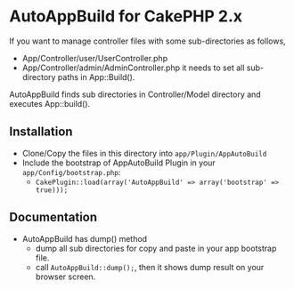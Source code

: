 # AutoAppBuild for CakePHP 2.x

If you want to manage controller files with some sub-directories as follows, 
* App/Controller/user/UserController.php
* App/Controller/admin/AdminController.php
it needs to set all sub-directory paths in App::Build().

AutoAppBuild finds sub directories in Controller/Model directory and executes App::build(). 

## Installation

* Clone/Copy the files in this directory into `app/Plugin/AppAutoBuild`
* Include the bootstrap of AppAutoBuild Plugin in your `app/Config/bootstrap.php`:
   * `CakePlugin::load(array('AutoAppBuild' => array('bootstrap' => true)));`

## Documentation

* AutoAppBuild has dump() method
   * dump all sub directories for copy and paste in your app bootstrap file.
   * call `AutoAppBuild::dump();`, then it shows dump result on your browser screen.



